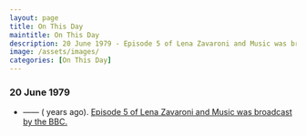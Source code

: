 ```yaml
---
layout: page
title: On This Day
maintitle: On This Day
description: 20 June 1979 - Episode 5 of Lena Zavaroni and Music was broadcast by the BBC.
image: /assets/images/
categories: [On This Day]
---
```


### 20 June 1979
* —— (<span id="age"></span> years ago). [Episode 5 of Lena Zavaroni and Music was broadcast by the BBC.](/bbc%20one/lena%20zavaroni%20and%20music/1979/06/20/lena-zavaroni-and-music.html)

<!-- Script for calculating number of years ago -->
<script>
var dob = '19790620';
var year = Number(dob.substr(0, 4));
var month = Number(dob.substr(4, 2)) - 1;
var day = Number(dob.substr(6, 2));
var today = new Date();
var age = today.getFullYear() - year;
if (today.getMonth() < month || (today.getMonth() == month && today.getDate() < day)) {
age--;
}
document.getElementById("age").innerHTML=age;
</script>

